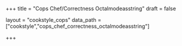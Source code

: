 +++
title = "Cops Chef/Correctness Octalmodeasstring"
draft = false

layout = "cookstyle_cops"
data_path = ["cookstyle","cops_chef_correctness_octalmodeasstring"]

+++

<!-- The content of this page is automatically generated from the
cops_chef_correctness_octalmodeasstring.yml file in github.com/chef/cookstyle/docs-chef-io/data/cookstyle. -->
